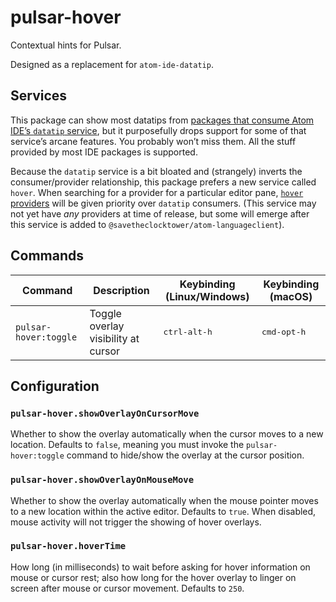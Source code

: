 # pulsar-hover

Contextual hints for Pulsar.

Designed as a replacement for `atom-ide-datatip`.

## Services

This package can show most datatips from [packages that consume Atom IDE’s `datatip` service](https://web.pulsar-edit.dev/packages?serviceType=consumed&service=datatip), but it purposefully drops support for some of that service’s arcane features. You probably won’t miss them. All the stuff provided by most IDE packages is supported.

Because the `datatip` service is a bit bloated and (strangely) inverts the consumer/provider relationship, this package prefers a new service called `hover`. When searching for a provider for a particular editor pane, [`hover` providers](https://web.pulsar-edit.dev/packages?serviceType=provided&service=hover) will be given priority over `datatip` consumers. (This service may not yet have _any_ providers at time of release, but some will emerge after this service is added to `@savetheclocktower/atom-languageclient`).

## Commands

|Command|Description|Keybinding (Linux/Windows)|Keybinding (macOS)|
|-------|-----------|------------------|-----------------|
|`pulsar-hover:toggle`|Toggle overlay visibility at cursor|<kbd>ctrl-alt-h</kbd>|<kbd>cmd-opt-h</kbd>|

## Configuration

### `pulsar-hover.showOverlayOnCursorMove`

Whether to show the overlay automatically when the cursor moves to a new location. Defaults to `false`, meaning you must invoke the `pulsar-hover:toggle` command to hide/show the overlay at the cursor position.

### `pulsar-hover.showOverlayOnMouseMove`

Whether to show the overlay automatically when the mouse pointer moves to a new location within the active editor. Defaults to `true`. When disabled, mouse activity will not trigger the showing of hover overlays.

### `pulsar-hover.hoverTime`

How long (in milliseconds) to wait before asking for hover information on mouse or cursor rest; also how long for the hover overlay to linger on screen after mouse or cursor movement. Defaults to `250`.
